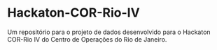 # Hackaton-COR-Rio-IV
Um repositório para o projeto de dados desenvolvido para o Hackaton COR-Rio IV do Centro de Operações do Rio de Janeiro.
